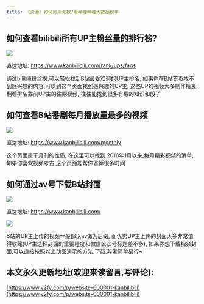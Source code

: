```yaml
---
title: 《资源》如何阅片无数?看哔哩哔哩大数据榜单
---
```


## 如何查看bilibili所有UP主粉丝量的排行榜?

![](https://www.v2fy.com/asset/kanbilibili/up.png)

直达地址: https://www.kanbilibili.com/rank/ups/fans

通过bilibili粉丝榜,可以轻松找到B站最受欢迎的UP主排名, 如果你在B站首页找不到感兴趣的内容,可以到这个页面找到感兴趣的UP主, 这些UP的视频大多制作精良, 翻看排名靠前UP主的往期视频, 往往能找到很多有趣的知识和段子

## 如何查看B站番剧每月播放量最多的视频

![](https://www.v2fy.com/asset/kanbilibili/m.png)

直达地址: https://www.kanbilibili.com/monthly

这个页面属于月刊的性质, 在这里可以找到 2016年1月以来,每月精彩视频的清单, 如果你喜欢视频考古,这个页面能帮你省掉很多时间



## 如何通过av号下载B站封面

![](https://www.v2fy.com/asset/kanbilibili/huoying.gif)

直达地址: https://www.kanbilibili.com/


![](https://www.v2fy.com/asset/kanbilibili/ying.jpg)


B站的UP主上传的视频一般都以av做为后缀, 而优秀UP主上传的封面大多非常值得收藏(UP主选择封面的重要程度和微信公众号标题差不多), 如果你想下载视频封面,可以直接按照以上动图演示的方法,下载,非常简单易行~










## 本文永久更新地址(欢迎来读留言,写评论):

[https://www.v2fy.com/p/website-000001-kanbilibili](https://www.v2fy.com/p/website-000001-kanbilibili)
